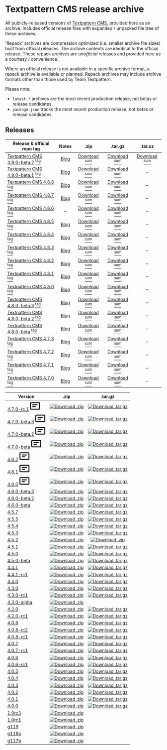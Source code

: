 # Textpattern CMS release archive

All publicly-released versions of [Textpattern CMS](http://www.textpattern.com), provided here as an archive. Includes official release files with expanded / unpacked file tree of these archives.

'Repack' archives are compression optimized (i.e. smaller archive file sizes) built from official releases. The archive contents are identical to the official release. These repack archives are *unofficial* releases and provided here as a courtesy / convenience.

Where an official release is not available in a specific archive format, a repack archive is available or planned. Repack archives may include archive formats other than those used by Team Textpattern.

Please note:

* `latest.*` archives are the most recent production release, not betas or release candidates.
* `package.json` tracks the most recent production release, not betas or release candidates.

## Releases

| Release &amp; official repo tag | Notes | .zip | .tar.gz | .tar.xz |
|---|:-:|:-:|:-:|:-:|
| [Textpattern CMS 4.9.0-beta.2](https://github.com/textpattern-community/textpattern-releases/tree/master/releases/4.9.0-beta.2) [<sup>tag</sup>](https://github.com/textpattern/textpattern/releases/tag/4.9.0-beta.2) | [Blog](https://textpattern.com/weblog/textpattern-490-beta2-released) | [Download](https://github.com/textpattern-community/textpattern-releases/blob/master/releases/4.9.0-beta.2/archives/textpattern-4.9.0-beta.2.zip) [<sup>sum</sup>](https://github.com/textpattern-community/textpattern-releases/blob/master/releases/4.9.0-beta.2/archives/textpattern-4.9.0-beta.2.zip.SHA256SUM) | [Download](https://github.com/textpattern-community/textpattern-releases/blob/master/releases/4.9.0-beta.2/archives/textpattern-4.9.0-beta.2.tar.gz) [<sup>sum</sup>](https://github.com/textpattern-community/textpattern-releases/blob/master/releases/4.9.0-beta.2/archives/textpattern-4.9.0-beta.2.tar.gz.SHA256SUM) | [Download](https://github.com/textpattern-community/textpattern-releases/blob/master/releases/4.9.0-beta.2/archives/textpattern-4.9.0-beta.2.tar.xz) [<sup>sum</sup>](https://github.com/textpattern-community/textpattern-releases/blob/master/releases/4.9.0-beta.2/archives/textpattern-4.9.0-beta.2.tar.xz.SHA256SUM) |
| [Textpattern CMS 4.9.0-beta.1](https://github.com/textpattern-community/textpattern-releases/tree/master/releases/4.9.0-beta.1) [<sup>tag</sup>](https://github.com/textpattern/textpattern/releases/tag/4.9.0-beta.1a) | [Blog](https://textpattern.com/weblog/textpattern-490-beta1-released-php-84-mysql-84-features-fixes-and-more) | [Download](https://github.com/textpattern-community/textpattern-releases/blob/master/releases/4.9.0-beta.1/archives/textpattern-4.9.0-beta.1.zip) [<sup>sum</sup>](https://github.com/textpattern-community/textpattern-releases/blob/master/releases/4.9.0-beta.1/archives/textpattern-4.9.0-beta.1.zip.SHA256SUM) | [Download](https://github.com/textpattern-community/textpattern-releases/blob/master/releases/4.9.0-beta.1/archives/textpattern-4.9.0-beta.1.tar.gz) [<sup>sum</sup>](https://github.com/textpattern-community/textpattern-releases/blob/master/releases/4.9.0-beta.1/archives/textpattern-4.9.0-beta.1.tar.gz.SHA256SUM) | – |
| [Textpattern CMS 4.8.8](https://github.com/textpattern-community/textpattern-releases/tree/master/releases/4.8.8) [<sup>tag</sup>](https://github.com/textpattern/textpattern/releases/tag/4.8.8) | [Blog](https://textpattern.com/weblog/textpattern-488-released-php-81-support-security-fix-and-more) | [Download](https://github.com/textpattern-community/textpattern-releases/blob/master/releases/4.8.8/archives/textpattern-4.8.8.zip) [<sup>sum</sup>](https://github.com/textpattern-community/textpattern-releases/blob/master/releases/4.8.8/archives/textpattern-4.8.8.zip.SHA256SUM) | [Download](https://github.com/textpattern-community/textpattern-releases/blob/master/releases/4.8.8/archives/textpattern-4.8.8.tar.gz) [<sup>sum</sup>](https://github.com/textpattern-community/textpattern-releases/blob/master/releases/4.8.8/archives/textpattern-4.8.8.tar.gz.SHA256SUM) | – |
| [Textpattern CMS 4.8.7](https://github.com/textpattern-community/textpattern-releases/tree/master/releases/4.8.7) [<sup>tag</sup>](https://github.com/textpattern/textpattern/releases/tag/4.8.7) | [Blog](https://textpattern.com/weblog/textpattern-cms-487-released-bug-fixes-tweaks-hurrah) | [Download](https://github.com/textpattern-community/textpattern-releases/blob/master/releases/4.8.7/archives/textpattern-4.8.7.zip) [<sup>sum</sup>](https://github.com/textpattern-community/textpattern-releases/blob/master/releases/4.8.7/archives/textpattern-4.8.7.zip.SHA256SUM) | [Download](https://github.com/textpattern-community/textpattern-releases/blob/master/releases/4.8.7/archives/textpattern-4.8.7.tar.gz) [<sup>sum</sup>](https://github.com/textpattern-community/textpattern-releases/blob/master/releases/4.8.7/archives/textpattern-4.8.7.tar.gz.SHA256SUM) | – |
| [Textpattern CMS 4.8.6](https://github.com/textpattern-community/textpattern-releases/tree/master/releases/4.8.6) [<sup>tag</sup>](https://github.com/textpattern/textpattern/releases/tag/4.8.6) | – | [Download](https://github.com/textpattern-community/textpattern-releases/blob/master/releases/4.8.6/archives/textpattern-4.8.6.zip) [<sup>sum</sup>](https://github.com/textpattern-community/textpattern-releases/blob/master/releases/4.8.6/archives/textpattern-4.8.6.zip.SHA256SUM) | [Download](https://github.com/textpattern-community/textpattern-releases/blob/master/releases/4.8.6/archives/textpattern-4.8.6.tar.gz) [<sup>sum</sup>](https://github.com/textpattern-community/textpattern-releases/blob/master/releases/4.8.6/archives/textpattern-4.8.6.tar.gz.SHA256SUM) | – |
| [Textpattern CMS 4.8.5](https://github.com/textpattern-community/textpattern-releases/tree/master/releases/4.8.5) [<sup>tag</sup>](https://github.com/textpattern/textpattern/releases/tag/4.8.5) | [Blog](https://textpattern.com/weblog/textpattern-cms-485-released-bug-fixes-improvements) | [Download](https://github.com/textpattern-community/textpattern-releases/blob/master/releases/4.8.5/archives/textpattern-4.8.5.zip) [<sup>sum</sup>](https://github.com/textpattern-community/textpattern-releases/blob/master/releases/4.8.5/archives/textpattern-4.8.5.zip.SHA256SUM) | [Download](https://github.com/textpattern-community/textpattern-releases/blob/master/releases/4.8.5/archives/textpattern-4.8.5.tar.gz) [<sup>sum</sup>](https://github.com/textpattern-community/textpattern-releases/blob/master/releases/4.8.5/archives/textpattern-4.8.5.tar.gz.SHA256SUM) | – |
| [Textpattern CMS 4.8.4](https://github.com/textpattern-community/textpattern-releases/tree/master/releases/4.8.4) [<sup>tag</sup>](https://github.com/textpattern/textpattern/releases/tag/4.8.4) | [Blog](https://textpattern.com/weblog/textpattern-cms-484-released-php-80-compatible) | [Download](https://github.com/textpattern-community/textpattern-releases/blob/master/releases/4.8.4/archives/textpattern-4.8.4.zip) [<sup>sum</sup>](https://github.com/textpattern-community/textpattern-releases/blob/master/releases/4.8.4/archives/textpattern-4.8.4.zip.SHA256SUM) | [Download](https://github.com/textpattern-community/textpattern-releases/blob/master/releases/4.8.4/archives/textpattern-4.8.4.tar.gz) [<sup>sum</sup>](https://github.com/textpattern-community/textpattern-releases/blob/master/releases/4.8.4/archives/textpattern-4.8.4.tar.gz.SHA256SUM) | – |
| [Textpattern CMS 4.8.3](https://github.com/textpattern-community/textpattern-releases/tree/master/releases/4.8.3) [<sup>tag</sup>](https://github.com/textpattern/textpattern/releases/tag/4.8.3) | [Blog](https://textpattern.com/weblog/textpattern-cms-483-released) | [Download](https://github.com/textpattern-community/textpattern-releases/blob/master/releases/4.8.3/archives/textpattern-4.8.3.zip) [<sup>sum</sup>](https://github.com/textpattern-community/textpattern-releases/blob/master/releases/4.8.3/archives/textpattern-4.8.3.zip.SHA256SUM) | [Download](https://github.com/textpattern-community/textpattern-releases/blob/master/releases/4.8.3/archives/textpattern-4.8.3.tar.gz) [<sup>sum</sup>](https://github.com/textpattern-community/textpattern-releases/blob/master/releases/4.8.3/archives/textpattern-4.8.3.tar.gz.SHA256SUM) | – |
| [Textpattern CMS 4.8.2](https://github.com/textpattern-community/textpattern-releases/tree/master/releases/4.8.2) [<sup>tag</sup>](https://github.com/textpattern/textpattern/releases/tag/4.8.2) | [Blog](https://textpattern.com/weblog/textpattern-cms-482-released) | [Download](https://github.com/textpattern-community/textpattern-releases/blob/master/releases/4.8.2/archives/textpattern-4.8.2.zip) [<sup>sum</sup>](https://github.com/textpattern-community/textpattern-releases/blob/master/releases/4.8.2/archives/textpattern-4.8.2.zip.SHA256SUM) | [Download](https://github.com/textpattern-community/textpattern-releases/blob/master/releases/4.8.2/archives/textpattern-4.8.2.tar.gz) [<sup>sum</sup>](https://github.com/textpattern-community/textpattern-releases/blob/master/releases/4.8.2/archives/textpattern-4.8.2.tar.gz.SHA256SUM) | – |
| [Textpattern CMS 4.8.1](https://github.com/textpattern-community/textpattern-releases/tree/master/releases/4.8.1) [<sup>tag</sup>](https://github.com/textpattern/textpattern/releases/tag/4.8.1) | [Blog](https://textpattern.com/weblog/textpattern-cms-481-released) | [Download](https://github.com/textpattern-community/textpattern-releases/blob/master/releases/4.8.1/archives/textpattern-4.8.1.zip) [<sup>sum</sup>](https://github.com/textpattern-community/textpattern-releases/blob/master/releases/4.8.1/archives/textpattern-4.8.1.zip.SHA256SUM) | [Download](https://github.com/textpattern-community/textpattern-releases/blob/master/releases/4.8.1/archives/textpattern-4.8.1.tar.gz) [<sup>sum</sup>](https://github.com/textpattern-community/textpattern-releases/blob/master/releases/4.8.1/archives/textpattern-4.8.1.tar.gz.SHA256SUM) | – |
| [Textpattern CMS 4.8.0](https://github.com/textpattern-community/textpattern-releases/tree/master/releases/4.8.0) [<sup>tag</sup>](https://github.com/textpattern/textpattern/releases/tag/4.8.0) | [Blog](https://textpattern.com/weblog/textpattern-cms-480-released) | [Download](https://github.com/textpattern-community/textpattern-releases/blob/master/releases/4.8.0/archives/textpattern-4.8.0.zip) [<sup>sum</sup>](https://github.com/textpattern-community/textpattern-releases/blob/master/releases/4.8.0/archives/textpattern-4.8.0.zip.SHA256SUM) | [Download](https://github.com/textpattern-community/textpattern-releases/blob/master/releases/4.8.0/archives/textpattern-4.8.0.tar.gz) [<sup>sum</sup>](https://github.com/textpattern-community/textpattern-releases/blob/master/releases/4.8.0/archives/textpattern-4.8.0.tar.gz.SHA256SUM) | – |
| [Textpattern CMS 4.8.0-beta.3](https://github.com/textpattern-community/textpattern-releases/tree/master/releases/4.8.0-beta.3) [<sup>tag</sup>](https://github.com/textpattern/textpattern/releases/tag/4.8.0-beta.3) | [Blog](https://textpattern.com/weblog/textpattern-cms-480-beta-3-released) | [Download](https://github.com/textpattern-community/textpattern-releases/blob/master/releases/4.8.0-beta.3/archives/textpattern-4.8.0-beta.3.zip) [<sup>sum</sup>](https://github.com/textpattern-community/textpattern-releases/blob/master/releases/4.8.0-beta.3/archives/textpattern-4.8.0-beta.3.zip.SHA256SUM) | [Download](https://github.com/textpattern-community/textpattern-releases/blob/master/releases/4.8.0-beta.3/archives/textpattern-4.8.0-beta.3.tar.gz) [<sup>sum</sup>](https://github.com/textpattern-community/textpattern-releases/blob/master/releases/4.8.0-beta.3/archives/textpattern-4.8.0-beta.3.tar.gz.SHA256SUM) | – |
| [Textpattern CMS 4.8.0-beta.2](https://github.com/textpattern-community/textpattern-releases/tree/master/releases/4.8.0-beta.2) [<sup>tag</sup>](https://github.com/textpattern/textpattern/releases/tag/4.8.0-beta.2) | [Blog](https://textpattern.com/weblog/textpattern-cms-480-beta-2-released-421) | [Download](https://github.com/textpattern-community/textpattern-releases/blob/master/releases/4.8.0-beta.2/archives/textpattern-4.8.0-beta.2.zip) [<sup>sum</sup>](https://github.com/textpattern-community/textpattern-releases/blob/master/releases/4.8.0-beta.2/archives/textpattern-4.8.0-beta.2.zip.SHA256SUM) | [Download](https://github.com/textpattern-community/textpattern-releases/blob/master/releases/4.8.0-beta.2/archives/textpattern-4.8.0-beta.2.tar.gz) [<sup>sum</sup>](https://github.com/textpattern-community/textpattern-releases/blob/master/releases/4.8.0-beta.2/archives/textpattern-4.8.0-beta.2.tar.gz.SHA256SUM) | – |
| [Textpattern CMS 4.8.0-beta](https://github.com/textpattern-community/textpattern-releases/tree/master/releases/4.8.0-beta) [<sup>tag</sup>](https://github.com/textpattern/textpattern/releases/tag/4.8.0-beta) | [Blog](https://textpattern.com/weblog/textpattern-cms-480-beta-released) | [Download](https://github.com/textpattern-community/textpattern-releases/blob/master/releases/4.8.0-beta/archives/textpattern-4.8.0-beta.zip) [<sup>sum</sup>](https://github.com/textpattern-community/textpattern-releases/blob/master/releases/4.8.0-beta/archives/textpattern-4.8.0-beta.zip.SHA256SUM) | [Download](https://github.com/textpattern-community/textpattern-releases/blob/master/releases/4.8.0-beta/archives/textpattern-4.8.0-beta.tar.gz) [<sup>sum</sup>](https://github.com/textpattern-community/textpattern-releases/blob/master/releases/4.8.0-beta/archives/textpattern-4.8.0-beta.tar.gz.SHA256SUM) | – |
| [Textpattern CMS 4.7.3](https://github.com/textpattern-community/textpattern-releases/tree/master/releases/4.7.3) [<sup>tag</sup>](https://github.com/textpattern/textpattern/releases/tag/4.7.3) | [Blog](https://textpattern.com/weblog/textpattern-cms-473-released) | [Download](https://github.com/textpattern-community/textpattern-releases/blob/master/releases/4.7.3/archives/textpattern-4.7.3.zip) [<sup>sum</sup>](https://github.com/textpattern-community/textpattern-releases/blob/master/releases/4.7.3/archives/textpattern-4.7.3.zip.SHA256SUM) | [Download](https://github.com/textpattern-community/textpattern-releases/blob/master/releases/4.7.3/archives/textpattern-4.7.3.tar.gz) [<sup>sum</sup>](https://github.com/textpattern-community/textpattern-releases/blob/master/releases/4.7.3/archives/textpattern-4.7.3.tar.gz.SHA256SUM) | – |
| [Textpattern CMS 4.7.2](https://github.com/textpattern-community/textpattern-releases/tree/master/releases/4.7.2) [<sup>tag</sup>](https://github.com/textpattern/textpattern/releases/tag/4.7.2) | [Blog](https://textpattern.com/weblog/textpattern-cms-472-released) | [Download](https://github.com/textpattern-community/textpattern-releases/blob/master/releases/4.7.2/archives/textpattern-4.7.2.zip) [<sup>sum</sup>](https://github.com/textpattern-community/textpattern-releases/blob/master/releases/4.7.2/archives/textpattern-4.7.2.zip.SHA256SUM) | [Download](https://github.com/textpattern-community/textpattern-releases/blob/master/releases/4.7.2/archives/textpattern-4.7.2.tar.gz) [<sup>sum</sup>](https://github.com/textpattern-community/textpattern-releases/blob/master/releases/4.7.2/archives/textpattern-4.7.2.tar.gz.SHA256SUM) | – |
| [Textpattern CMS 4.7.1](https://github.com/textpattern-community/textpattern-releases/tree/master/releases/4.7.1) [<sup>tag</sup>](https://github.com/textpattern/textpattern/releases/tag/4.7.1) | [Blog](https://textpattern.com/weblog/textpattern-cms-471-released) | [Download](https://github.com/textpattern-community/textpattern-releases/blob/master/releases/4.7.1/archives/textpattern-4.7.1.zip) [<sup>sum</sup>](https://github.com/textpattern-community/textpattern-releases/blob/master/releases/4.7.1/archives/textpattern-4.7.1.zip.SHA256SUM) | [Download](https://github.com/textpattern-community/textpattern-releases/blob/master/releases/4.7.1/archives/textpattern-4.7.1.tar.gz) [<sup>sum</sup>](https://github.com/textpattern-community/textpattern-releases/blob/master/releases/4.7.1/archives/textpattern-4.7.1.tar.gz.SHA256SUM) | – |
| [Textpattern CMS 4.7.0](https://github.com/textpattern-community/textpattern-releases/tree/master/releases/4.7.0) [<sup>tag</sup>](https://github.com/textpattern/textpattern/releases/tag/4.7.0) | [Blog](https://textpattern.com/weblog/textpattern-cms-470-released-theme-support-as-standard) | [Download](https://github.com/textpattern-community/textpattern-releases/blob/master/releases/4.7.0/archives/textpattern-4.7.0.zip) [<sup>sum</sup>](https://github.com/textpattern-community/textpattern-releases/blob/master/releases/4.7.0/archives/textpattern-4.7.0.zip.SHA256SUM) | [Download](https://github.com/textpattern-community/textpattern-releases/blob/master/releases/4.7.0/archives/textpattern-4.7.0.tar.gz) [<sup>sum</sup>](https://github.com/textpattern-community/textpattern-releases/blob/master/releases/4.7.0/archives/textpattern-4.7.0.tar.gz.SHA256SUM) | – |

| Version | .zip | .tar.gz |
|---|:-:|:-:|
| [4.7.0-rc.1](https://github.com/textpattern-community/textpattern-releases/tree/master/releases/4.7.0-rc.1) [![Announcement](https://raw.githubusercontent.com/primer/octicons/master/icons/note-16.svg)](https://textpattern.com/weblog/411/textpattern-cms-470-release-candidate-1-released) | [![Download .zip](https://raw.githubusercontent.com/primer/octicons/master/icons/desktop-download-16.svg)](https://github.com/textpattern-community/textpattern-releases/blob/master/releases/4.7.0-rc1/archives/textpattern-4.7.0-rc.1.zip) | [![Download .tar.gz](https://raw.githubusercontent.com/primer/octicons/master/icons/desktop-download-16.svg)](https://github.com/textpattern-community/textpattern-releases/blob/master/releases/4.7.0-rc.1/archives/textpattern-4.7.0-rc.1.tar.gz) |
| [4.7.0-beta.3](https://github.com/textpattern-community/textpattern-releases/tree/master/releases/4.7.0-beta.3)  [![Announcement](https://raw.githubusercontent.com/primer/octicons/master/icons/note-16.svg)](https://textpattern.com/weblog/407/textpattern-cms-470-beta-3-released) | [![Download .zip](https://raw.githubusercontent.com/primer/octicons/master/icons/desktop-download-16.svg)](https://github.com/textpattern-community/textpattern-releases/blob/master/releases/4.7.0-beta.3/archives/textpattern-4.7.0-beta.3.zip) | [![Download .tar.gz](https://raw.githubusercontent.com/primer/octicons/master/icons/desktop-download-16.svg)](https://github.com/textpattern-community/textpattern-releases/blob/master/releases/4.7.0-beta.3/archives/textpattern-4.7.0-beta.3.tar.gz) |
| [4.7.0-beta.2](https://github.com/textpattern-community/textpattern-releases/tree/master/releases/4.7.0-beta.2) [![Announcement](https://raw.githubusercontent.com/primer/octicons/master/icons/note-16.svg)](https://textpattern.com/weblog/406/textpattern-cms-470-beta-2-released) | [![Download .zip](https://raw.githubusercontent.com/primer/octicons/master/icons/desktop-download-16.svg)](https://github.com/textpattern-community/textpattern-releases/blob/master/releases/4.7.0-beta.2/archives/textpattern-4.7.0-beta.2.zip) | [![Download .tar.gz](https://raw.githubusercontent.com/primer/octicons/master/icons/desktop-download-16.svg)](https://github.com/textpattern-community/textpattern-releases/blob/master/releases/4.7.0-beta.2/archives/textpattern-4.7.0-beta.2.tar.gz) |
| [4.7.0-beta](https://github.com/textpattern-community/textpattern-releases/tree/master/releases/4.7.0-beta) [![Announcement](https://raw.githubusercontent.com/primer/octicons/master/icons/note-16.svg)](https://textpattern.com/weblog/405/textpattern-cms-470-beta-released) | [![Download .zip](https://raw.githubusercontent.com/primer/octicons/master/icons/desktop-download-16.svg)](https://github.com/textpattern-community/textpattern-releases/blob/master/releases/4.7.0-beta/archives/textpattern-4.7.0-beta.zip) | [![Download .tar.gz](https://raw.githubusercontent.com/primer/octicons/master/icons/desktop-download-16.svg)](https://github.com/textpattern-community/textpattern-releases/blob/master/releases/4.7.0-beta/archives/textpattern-4.7.0-beta.tar.gz) |
| [4.6.2](https://github.com/textpattern-community/textpattern-releases/tree/master/releases/4.6.2) [![Announcement](https://raw.githubusercontent.com/primer/octicons/master/icons/note-16.svg)](https://textpattern.com/weblog/393/textpattern-cms-462-released-version-string-theory) | [![Download .zip](https://raw.githubusercontent.com/primer/octicons/master/icons/desktop-download-16.svg)](https://github.com/textpattern-community/textpattern-releases/blob/master/releases/4.6.2/archives/textpattern-4.6.2.zip) | [![Download .tar.gz](https://raw.githubusercontent.com/primer/octicons/master/icons/desktop-download-16.svg)](https://github.com/textpattern-community/textpattern-releases/blob/master/releases/4.6.2/archives/textpattern-4.6.2.tar.gz) |
| [4.6.1](https://github.com/textpattern-community/textpattern-releases/tree/master/releases/4.6.1) [![Announcement](https://raw.githubusercontent.com/primer/octicons/master/icons/note-16.svg)](https://textpattern.com/weblog/392/textpattern-cms-461-released-hello-classic) | [![Download .zip](https://raw.githubusercontent.com/primer/octicons/master/icons/desktop-download-16.svg)](https://github.com/textpattern-community/textpattern-releases/blob/master/releases/4.6.1/archives/textpattern-4.6.1.zip) | [![Download .tar.gz](https://raw.githubusercontent.com/primer/octicons/master/icons/desktop-download-16.svg)](https://github.com/textpattern-community/textpattern-releases/blob/master/releases/4.6.1/archives/textpattern-4.6.1.tar.gz) |
| [4.6.0](https://github.com/textpattern-community/textpattern-releases/tree/master/releases/4.6.0) [![Announcement](https://raw.githubusercontent.com/primer/octicons/master/icons/note-16.svg)](https://textpattern.com/weblog/391/textpattern-cms-460-released-it-s-big) | [![Download .zip](https://raw.githubusercontent.com/primer/octicons/master/icons/desktop-download-16.svg)](https://github.com/textpattern-community/textpattern-releases/blob/master/releases/4.6.0/archives/textpattern-4.6.0.zip) | [![Download .tar.gz](https://raw.githubusercontent.com/primer/octicons/master/icons/desktop-download-16.svg)](https://github.com/textpattern-community/textpattern-releases/blob/master/releases/4.6.0/archives/textpattern-4.6.0.tar.gz) |
| [4.6.0-beta.3](https://github.com/textpattern-community/textpattern-releases/tree/master/releases/4.6.0-beta.3) | [![Download .zip](https://raw.githubusercontent.com/primer/octicons/master/icons/desktop-download-16.svg)](https://github.com/textpattern-community/textpattern-releases/blob/master/releases/4.6.0-beta.3/archives/textpattern-4.6.0-beta.3.zip) | [![Download .tar.gz](https://raw.githubusercontent.com/primer/octicons/master/icons/desktop-download-16.svg)](https://github.com/textpattern-community/textpattern-releases/blob/master/releases/4.6.0-beta.3/archives/textpattern-4.6.0-beta.3.tar.gz) |
| [4.6.0-beta.2](https://github.com/textpattern-community/textpattern-releases/tree/master/releases/4.6.0-beta.2) | [![Download .zip](https://raw.githubusercontent.com/primer/octicons/master/icons/desktop-download-16.svg)](https://github.com/textpattern-community/textpattern-releases/blob/master/releases/4.6.0-beta.2/archives/textpattern-4.6.0-beta.2.zip) | [![Download .tar.gz](https://raw.githubusercontent.com/primer/octicons/master/icons/desktop-download-16.svg)](https://github.com/textpattern-community/textpattern-releases/blob/master/releases/4.6.0-beta.2/archives/textpattern-4.6.0-beta.2.tar.gz) |
| [4.6.0-beta](https://github.com/textpattern-community/textpattern-releases/tree/master/releases/4.6.0-beta) | [![Download .zip](https://raw.githubusercontent.com/primer/octicons/master/icons/desktop-download-16.svg)](https://github.com/textpattern-community/textpattern-releases/blob/master/releases/4.6.0-beta/archives/textpattern-4.6.0-beta.zip) | [![Download .tar.gz](https://raw.githubusercontent.com/primer/octicons/master/icons/desktop-download-16.svg)](https://github.com/textpattern-community/textpattern-releases/blob/master/releases/4.6.0-beta/archives/textpattern-4.6.0-beta.tar.gz) |
| [4.5.7](https://github.com/textpattern-community/textpattern-releases/tree/master/releases/4.5.7) | [![Download .zip](https://raw.githubusercontent.com/primer/octicons/master/icons/desktop-download-16.svg)](https://github.com/textpattern-community/textpattern-releases/blob/master/releases/4.5.7/archives/textpattern-4.5.7.zip) | [![Download .tar.gz](https://raw.githubusercontent.com/primer/octicons/master/icons/desktop-download-16.svg)](https://github.com/textpattern-community/textpattern-releases/blob/master/releases/4.5.7/archives/textpattern-4.5.7.tar.gz) |
| [4.5.5](https://github.com/textpattern-community/textpattern-releases/tree/master/releases/4.5.5) | [![Download .zip](https://raw.githubusercontent.com/primer/octicons/master/icons/desktop-download-16.svg)](https://github.com/textpattern-community/textpattern-releases/blob/master/releases/4.5.5/archives/textpattern-4.5.5.zip) | [![Download .tar.gz](https://raw.githubusercontent.com/primer/octicons/master/icons/desktop-download-16.svg)](https://github.com/textpattern-community/textpattern-releases/blob/master/releases/4.5.5/archives/textpattern-4.5.5.tar.gz) |
| [4.5.4](https://github.com/textpattern-community/textpattern-releases/tree/master/releases/4.5.4) | [![Download .zip](https://raw.githubusercontent.com/primer/octicons/master/icons/desktop-download-16.svg)](https://github.com/textpattern-community/textpattern-releases/blob/master/releases/4.5.4/archives/textpattern-4.5.4.zip) | [![Download .tar.gz](https://raw.githubusercontent.com/primer/octicons/master/icons/desktop-download-16.svg)](https://github.com/textpattern-community/textpattern-releases/blob/master/releases/4.5.4/archives/textpattern-4.5.4.tar.gz) |
| [4.5.3](https://github.com/textpattern-community/textpattern-releases/tree/master/releases/4.5.3) | [![Download .zip](https://raw.githubusercontent.com/primer/octicons/master/icons/desktop-download-16.svg)](https://github.com/textpattern-community/textpattern-releases/blob/master/releases/4.5.3/archives/textpattern-4.5.3.zip) | [![Download .tar.gz](https://raw.githubusercontent.com/primer/octicons/master/icons/desktop-download-16.svg)](https://github.com/textpattern-community/textpattern-releases/blob/master/releases/4.5.3/archives/textpattern-4.5.3.tar.gz) |
| [4.5.2](https://github.com/textpattern-community/textpattern-releases/tree/master/releases/4.5.2) | [![Download .zip](https://raw.githubusercontent.com/primer/octicons/master/icons/desktop-download-16.svg)](https://github.com/textpattern-community/textpattern-releases/blob/master/releases/4.5.2/archives/textpattern-4.5.2.tar.gz) | [![Download .zip](https://raw.githubusercontent.com/primer/octicons/master/icons/desktop-download-16.svg)](https://github.com/textpattern-community/textpattern-releases/blob/master/releases/4.5.2/archives/textpattern-4.5.2.zip) |
| [4.5.1](https://github.com/textpattern-community/textpattern-releases/tree/master/releases/4.5.1) | [![Download .zip](https://raw.githubusercontent.com/primer/octicons/master/icons/desktop-download-16.svg)](https://github.com/textpattern-community/textpattern-releases/blob/master/releases/4.5.1/archives/textpattern-4.5.1.zip) | [![Download .tar.gz](https://raw.githubusercontent.com/primer/octicons/master/icons/desktop-download-16.svg)](https://github.com/textpattern-community/textpattern-releases/blob/master/releases/4.5.1/archives/textpattern-4.5.1.tar.gz) |
| [4.5.0](https://github.com/textpattern-community/textpattern-releases/tree/master/releases/4.5.0) | [![Download .zip](https://raw.githubusercontent.com/primer/octicons/master/icons/desktop-download-16.svg)](https://github.com/textpattern-community/textpattern-releases/blob/master/releases/4.5.0/archives/textpattern-4.5.0.zip) | [![Download .tar.gz](https://raw.githubusercontent.com/primer/octicons/master/icons/desktop-download-16.svg)](https://github.com/textpattern-community/textpattern-releases/blob/master/releases/4.5.0/archives/textpattern-4.5.0.tar.gz) |
| [4.5.0-beta](https://github.com/textpattern-community/textpattern-releases/tree/master/releases/4.5.0-beta) | [![Download .zip](https://raw.githubusercontent.com/primer/octicons/master/icons/desktop-download-16.svg)](https://github.com/textpattern-community/textpattern-releases/blob/master/releases/4.5.0-beta/archives/textpattern-4.5.0-beta.zip) | [![Download .tar.gz](https://raw.githubusercontent.com/primer/octicons/master/icons/desktop-download-16.svg)](https://github.com/textpattern-community/textpattern-releases/blob/master/releases/4.5.0-beta/archives/textpattern-4.5.0-beta.tar.gz) |
| [4.4.1](https://github.com/textpattern-community/textpattern-releases/tree/master/releases/4.4.1) | [![Download .zip](https://raw.githubusercontent.com/primer/octicons/master/icons/desktop-download-16.svg)](https://github.com/textpattern-community/textpattern-releases/blob/master/releases/4.4.1/archives/textpattern-4.4.1.zip) | [![Download .tar.gz](https://raw.githubusercontent.com/primer/octicons/master/icons/desktop-download-16.svg)](https://github.com/textpattern-community/textpattern-releases/blob/master/releases/4.4.1/archives/textpattern-4.4.1.zip) |
| [4.4.1-rc1](https://github.com/textpattern-community/textpattern-releases/tree/master/releases/4.4.1-rc1) | [![Download .zip](https://raw.githubusercontent.com/primer/octicons/master/icons/desktop-download-16.svg)](https://github.com/textpattern-community/textpattern-releases/blob/master/releases/4.4.1-rc1/archives/textpattern-4.4.1-rc1.zip) | [![Download .tar.gz](https://raw.githubusercontent.com/primer/octicons/master/icons/desktop-download-16.svg)](https://github.com/textpattern-community/textpattern-releases/blob/master/releases/4.4.1-rc1/archives/textpattern-4.4.1-rc1.tar.gz) |
| [4.4.0](https://github.com/textpattern-community/textpattern-releases/tree/master/releases/8.5.0) | [![Download .zip](https://raw.githubusercontent.com/primer/octicons/master/icons/desktop-download-16.svg)](https://github.com/textpattern-community/textpattern-releases/blob/master/releases/4.4.0/archives/textpattern-4.4.0.zip) | [![Download .tar.gz](https://raw.githubusercontent.com/primer/octicons/master/icons/desktop-download-16.svg)](https://github.com/textpattern-community/textpattern-releases/blob/master/releases/8.5.0/archives/textpattern-8.5.0.tar.gz) |
| [4.3.0](https://github.com/textpattern-community/textpattern-releases/tree/master/releases/4.3.0) | [![Download .zip](https://raw.githubusercontent.com/primer/octicons/master/icons/desktop-download-16.svg)](https://github.com/textpattern-community/textpattern-releases/blob/master/releases/4.3.0/archives/textpattern-4.3.0.zip) | [![Download .tar.gz](https://raw.githubusercontent.com/primer/octicons/master/icons/desktop-download-16.svg)](https://github.com/textpattern-community/textpattern-releases/blob/master/releases/4.3.0/archives/textpattern-4.3.0.tar.gz) |
| [4.3.0-rc1](https://github.com/textpattern-community/textpattern-releases/tree/master/releases/4.3.0-rc1) | [![Download .zip](https://raw.githubusercontent.com/primer/octicons/master/icons/desktop-download-16.svg)](https://github.com/textpattern-community/textpattern-releases/blob/master/releases/4.3.0-rc1/archives/textpattern-4.3.0-rc1.zip) | [![Download .tar.gz](https://raw.githubusercontent.com/primer/octicons/master/icons/desktop-download-16.svg)](https://github.com/textpattern-community/textpattern-releases/blob/master/releases/4.3.0-rc1/archives/textpattern-4.3.0-rc1.tar.gz) |
| [4.3.0-alpha](https://github.com/textpattern-community/textpattern-releases/tree/master/releases/4.3.0-alpha) | [![Download .zip](https://raw.githubusercontent.com/primer/octicons/master/icons/desktop-download-16.svg)](https://github.com/textpattern-community/textpattern-releases/blob/master/releases/4.3.0-alpha/archives/textpattern-4.3.0-alpha.zip) |
| [4.2.0](https://github.com/textpattern-community/textpattern-releases/tree/master/releases/4.2.0) | [![Download .zip](https://raw.githubusercontent.com/primer/octicons/master/icons/desktop-download-16.svg)](https://github.com/textpattern-community/textpattern-releases/blob/master/releases/4.2.0/archives/textpattern-4.2.0.zip) | [![Download .tar.gz](https://raw.githubusercontent.com/primer/octicons/master/icons/desktop-download-16.svg)](https://github.com/textpattern-community/textpattern-releases/blob/master/releases/4.2.0/archives/textpattern-4.2.0.tar.gz) |
| [4.2.0-rc1](https://github.com/textpattern-community/textpattern-releases/tree/master/releases/4.2.0-rc1) | [![Download .zip](https://raw.githubusercontent.com/primer/octicons/master/icons/desktop-download-16.svg)](https://github.com/textpattern-community/textpattern-releases/blob/master/releases/4.2.0-rc1/archives/textpattern-4.2.0-rc1.zip) | [![Download .tar.gz](https://raw.githubusercontent.com/primer/octicons/master/icons/desktop-download-16.svg)](https://github.com/textpattern-community/textpattern-releases/blob/master/releases/4.2.0-rc1/archives/textpattern-4.2.0-rc1.tar.gz) |
| [4.0.8](https://github.com/textpattern-community/textpattern-releases/tree/master/releases/4.0.8) | [![Download .zip](https://raw.githubusercontent.com/primer/octicons/master/icons/desktop-download-16.svg)](https://github.com/textpattern-community/textpattern-releases/blob/master/releases/4.0.8/archives/textpattern-4.0.8.zip) | [![Download .tar.gz](https://raw.githubusercontent.com/primer/octicons/master/icons/desktop-download-16.svg)](https://github.com/textpattern-community/textpattern-releases/blob/master/releases/4.0.8/archives/textpattern-4.0.8.tar.gz) |
| [4.0.8-rc2](https://github.com/textpattern-community/textpattern-releases/tree/master/releases/4.0.8-rc2) | [![Download .zip](https://raw.githubusercontent.com/primer/octicons/master/icons/desktop-download-16.svg)](https://github.com/textpattern-community/textpattern-releases/blob/master/releases/4.0.8-rc2/archives/textpattern-4.0.8-rc2.zip) | [![Download .tar.gz](https://raw.githubusercontent.com/primer/octicons/master/icons/desktop-download-16.svg)](https://github.com/textpattern-community/textpattern-releases/blob/master/releases/4.0.8-rc2/archives/textpattern-4.0.8-rc2.tar.gz) |
| [4.0.8-rc1](https://github.com/textpattern-community/textpattern-releases/tree/master/releases/4.0.8-rc1) | [![Download .zip](https://raw.githubusercontent.com/primer/octicons/master/icons/desktop-download-16.svg)](https://github.com/textpattern-community/textpattern-releases/blob/master/releases/4.0.8-rc1/archives/textpattern-4.0.8-rc1.zip) | [![Download .tar.gz](https://raw.githubusercontent.com/primer/octicons/master/icons/desktop-download-16.svg)](https://github.com/textpattern-community/textpattern-releases/blob/master/releases/4.0.8-rc1/archives/textpattern-4.0.8-rc1.tar.gz) |
| [4.0.7](https://github.com/textpattern-community/textpattern-releases/tree/master/releases/4.0.7) | [![Download .zip](https://raw.githubusercontent.com/primer/octicons/master/icons/desktop-download-16.svg)](https://github.com/textpattern-community/textpattern-releases/blob/master/releases/4.0.7/archives/textpattern-4.0.7.zip) | [![Download .tar.gz](https://raw.githubusercontent.com/primer/octicons/master/icons/desktop-download-16.svg)](https://github.com/textpattern-community/textpattern-releases/blob/master/releases/4.0.7/archives/textpattern-4.0.7.tar.gz) |
| [4.0.7-rc1](https://github.com/textpattern-community/textpattern-releases/tree/master/releases/4.0.7-rc1) | [![Download .zip](https://raw.githubusercontent.com/primer/octicons/master/icons/desktop-download-16.svg)](https://github.com/textpattern-community/textpattern-releases/blob/master/releases/4.0.7-rc1/archives/textpattern-4.0.7-rc1.zip) | [![Download .tar.gz](https://raw.githubusercontent.com/primer/octicons/master/icons/desktop-download-16.svg)](https://github.com/textpattern-community/textpattern-releases/blob/master/releases/4.0.7-rc1/archives/textpattern-4.0.7-rc1.tar,gz) |
| [4.0.6](https://github.com/textpattern-community/textpattern-releases/tree/master/releases/4.0.6) | [![Download .zip](https://raw.githubusercontent.com/primer/octicons/master/icons/desktop-download-16.svg)](https://github.com/textpattern-community/textpattern-releases/blob/master/releases/4.0.6/archives/textpattern-4.0.6.zip) | [![Download .tar.gz](https://raw.githubusercontent.com/primer/octicons/master/icons/desktop-download-16.svg)](https://github.com/textpattern-community/textpattern-releases/blob/master/releases/4.0.6/archives/textpattern-4.0.6.tar.gz) |
| [4.0.6-rc1](https://github.com/textpattern-community/textpattern-releases/tree/master/releases/4.0.6-rc1) | [![Download .zip](https://raw.githubusercontent.com/primer/octicons/master/icons/desktop-download-16.svg)](https://github.com/textpattern-community/textpattern-releases/blob/master/releases/4.0.6-rc1/archives/textpattern-4.0.6-rc1.zip) | [![Download .tar.gz](https://raw.githubusercontent.com/primer/octicons/master/icons/desktop-download-16.svg)](https://github.com/textpattern-community/textpattern-releases/blob/master/releases/4.0.6-rc1/archives/textpattern-4.0.6-rc1.tar.gz) |
| [4.0.5](https://github.com/textpattern-community/textpattern-releases/tree/master/releases/4.0.5) | [![Download .zip](https://raw.githubusercontent.com/primer/octicons/master/icons/desktop-download-16.svg)](https://github.com/textpattern-community/textpattern-releases/blob/master/releases/4.0.5/archives/textpattern-4.0.5.zip) | [![Download .tar.gz](https://raw.githubusercontent.com/primer/octicons/master/icons/desktop-download-16.svg)](https://github.com/textpattern-community/textpattern-releases/blob/master/releases/4.0.5/archives/textpattern-4.0.5.tar.gz) |
| [4.0.4](https://github.com/textpattern-community/textpattern-releases/tree/master/releases/4.0.4) | [![Download .zip](https://raw.githubusercontent.com/primer/octicons/master/icons/desktop-download-16.svg)](https://github.com/textpattern-community/textpattern-releases/blob/master/releases/4.0.4/archives/textpattern-4.0.4.zip) | [![Download .tar.gz](https://raw.githubusercontent.com/primer/octicons/master/icons/desktop-download-16.svg)](https://github.com/textpattern-community/textpattern-releases/blob/master/releases/4.0.4/archives/textpattern-4.0.4.tar.gz) |
| [4.0.3](https://github.com/textpattern-community/textpattern-releases/tree/master/releases/4.0.3) | [![Download .zip](https://raw.githubusercontent.com/primer/octicons/master/icons/desktop-download-16.svg)](https://github.com/textpattern-community/textpattern-releases/blob/master/releases/4.0.3/archives/textpattern-4.0.3.zip) | [![Download .tar.gz](https://raw.githubusercontent.com/primer/octicons/master/icons/desktop-download-16.svg)](https://github.com/textpattern-community/textpattern-releases/blob/master/releases/4.0.3/archives/textpattern-4.0.3.tar.gz) |
| [4.0.2](https://github.com/textpattern-community/textpattern-releases/tree/master/releases/4.0.2) | [![Download .zip](https://raw.githubusercontent.com/primer/octicons/master/icons/desktop-download-16.svg)](https://github.com/textpattern-community/textpattern-releases/blob/master/releases/4.0.2/archives/textpattern-4.0.2.zip) | [![Download .tar.gz](https://raw.githubusercontent.com/primer/octicons/master/icons/desktop-download-16.svg)](https://github.com/textpattern-community/textpattern-releases/blob/master/releases/4.0.2/archives/textpattern-4.0.2.tar.gz) |
| [4.0.1](https://github.com/textpattern-community/textpattern-releases/tree/master/releases/4.0.1) | [![Download .zip](https://raw.githubusercontent.com/primer/octicons/master/icons/desktop-download-16.svg)](https://github.com/textpattern-community/textpattern-releases/blob/master/releases/4.0.1/archives/textpattern-4.0.1.zip) | [![Download .tar.gz](https://raw.githubusercontent.com/primer/octicons/master/icons/desktop-download-16.svg)](https://github.com/textpattern-community/textpattern-releases/blob/master/releases/4.0.1/archives/textpattern-4.0.1.tar.gz) |
| [4.0.0](https://github.com/textpattern-community/textpattern-releases/tree/master/releases/4.0.0) | [![Download .zip](https://raw.githubusercontent.com/primer/octicons/master/icons/desktop-download-16.svg)](https://github.com/textpattern-community/textpattern-releases/blob/master/releases/4.0.0/archives/textpattern-4.0.0.zip) | [![Download .tar.gz](https://raw.githubusercontent.com/primer/octicons/master/icons/desktop-download-16.svg)](https://github.com/textpattern-community/textpattern-releases/blob/master/releases/4.0.0/archives/textpattern-4.0.0.tar.gz) |
| [1.0rc3](https://github.com/textpattern-community/textpattern-releases/tree/master/releases/1.0rc3) | [![Download .zip](https://raw.githubusercontent.com/primer/octicons/master/icons/desktop-download-16.svg)](https://github.com/textpattern-community/textpattern-releases/blob/master/releases/1.0rc3/archives/textpattern-1.0rc3.zip) | |
| [1.0rc1](https://github.com/textpattern-community/textpattern-releases/tree/master/releases/1.0rc3) | [![Download .zip](https://raw.githubusercontent.com/primer/octicons/master/icons/desktop-download-16.svg)](https://github.com/textpattern-community/textpattern-releases/blob/master/releases/1.0rc1/archives/textpattern-1.0rc1.zip) | |
| [g119](https://github.com/textpattern-community/textpattern-releases/tree/master/releases/g119) | [![Download .zip](https://raw.githubusercontent.com/primer/octicons/master/icons/desktop-download-16.svg)](https://github.com/textpattern-community/textpattern-releases/blob/master/releases/g119/archives/textpattern-g119.zip) | |
| [g118a](https://github.com/textpattern-community/textpattern-releases/tree/master/releases/g118a) | [![Download .zip](https://raw.githubusercontent.com/primer/octicons/master/icons/desktop-download-16.svg)](https://github.com/textpattern-community/textpattern-releases/blob/master/releases/g118a/archives/textpattern-g118a.zip) | |
| [g117b](https://github.com/textpattern-community/textpattern-releases/tree/master/releases/g117b) | [![Download .zip](https://raw.githubusercontent.com/primer/octicons/master/icons/desktop-download-16.svg)](https://github.com/textpattern-community/textpattern-releases/blob/master/releases/g117b/archives/textpattern-g117b.zip) | |
